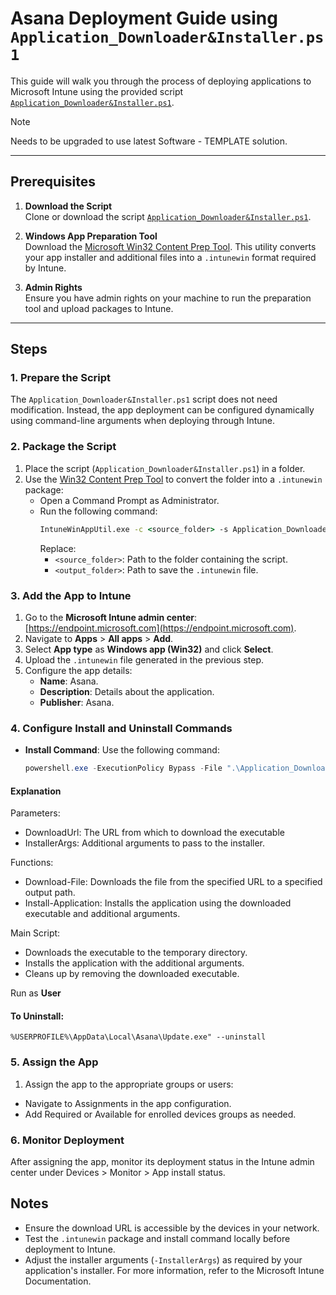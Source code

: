 # Asana Deployment Guide using `Application_Downloader&Installer.ps1`

This guide will walk you through the process of deploying applications to Microsoft Intune using the provided script [`Application_Downloader&Installer.ps1`](https://github.com/bbmumford/Intune-Toolkit/blob/main/Windows/Software%20-%20TEMPLATE/Application_Downloader%26Installer.ps1).

> [!NOTE]  
> Needs to be upgraded to use latest Software - TEMPLATE solution.

---

## Prerequisites

1. **Download the Script**  
   Clone or download the script [`Application_Downloader&Installer.ps1`](https://github.com/bbmumford/Intune-Toolkit/blob/main/Windows/Software%20-%20TEMPLATE/Application_Downloader%26Installer.ps1).

2. **Windows App Preparation Tool**  
   Download the [Microsoft Win32 Content Prep Tool](https://github.com/microsoft/Microsoft-Win32-Content-Prep-Tool). This utility converts your app installer and additional files into a `.intunewin` format required by Intune.

3. **Admin Rights**  
   Ensure you have admin rights on your machine to run the preparation tool and upload packages to Intune.

---

## Steps

### 1. Prepare the Script
The `Application_Downloader&Installer.ps1` script does not need modification. Instead, the app deployment can be configured dynamically using command-line arguments when deploying through Intune.

### 2. Package the Script
1. Place the script (`Application_Downloader&Installer.ps1`) in a folder.
2. Use the [Win32 Content Prep Tool](https://github.com/microsoft/Microsoft-Win32-Content-Prep-Tool) to convert the folder into a `.intunewin` package:
   - Open a Command Prompt as Administrator.
   - Run the following command:
     ```cmd
     IntuneWinAppUtil.exe -c <source_folder> -s Application_Downloader&Installer.ps1 -o <output_folder>
     ```
     Replace:
     - `<source_folder>`: Path to the folder containing the script.
     - `<output_folder>`: Path to save the `.intunewin` file.

### 3. Add the App to Intune
1. Go to the **Microsoft Intune admin center**: [https://endpoint.microsoft.com](https://endpoint.microsoft.com).
2. Navigate to **Apps** > **All apps** > **Add**.
3. Select **App type** as **Windows app (Win32)** and click **Select**.
4. Upload the `.intunewin` file generated in the previous step.
5. Configure the app details:
   - **Name**: Asana.
   - **Description**: Details about the application.
   - **Publisher**: Asana.

### 4. Configure Install and Uninstall Commands
- **Install Command**: Use the following command:
  ```powershell
  powershell.exe -ExecutionPolicy Bypass -File ".\Application_Downloader&Installer.ps1" -DownloadUrl "https://desktop-downloads.asana.com/win32_x64/prod/latest/AsanaSetup.exe" -InstallerArgs "/s"
  ```

#### Explanation

Parameters:
- DownloadUrl: The URL from which to download the executable
- InstallerArgs: Additional arguments to pass to the installer.


Functions:
- Download-File: Downloads the file from the specified URL to a specified output path.
- Install-Application: Installs the application using the downloaded executable and additional arguments.


Main Script:
- Downloads the executable to the temporary directory.
- Installs the application with the additional arguments.
- Cleans up by removing the downloaded executable.

Run as **User**


#### To Uninstall:
`%USERPROFILE%\AppData\Local\Asana\Update.exe" --uninstall`


### 5. Assign the App
1. Assign the app to the appropriate groups or users:
- Navigate to Assignments in the app configuration.
- Add Required or Available for enrolled devices groups as needed.

### 6. Monitor Deployment
After assigning the app, monitor its deployment status in the Intune admin center under Devices > Monitor > App install status.

## Notes
- Ensure the download URL is accessible by the devices in your network.
- Test the `.intunewin` package and install command locally before deployment to Intune.
- Adjust the installer arguments (`-InstallerArgs`) as required by your application's installer.
For more information, refer to the Microsoft Intune Documentation.